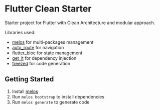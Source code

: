 # Flutter Clean Starter

Starter project for Flutter with Clean Architecture and modular approach.

Libraries used:

* [melos](https://pub.dev/packages/melos) for multi-packages management
* [auto_route](https://pub.dev/packages/auto_route) for navigation
* [flutter_bloc](https://pub.dev/packages/flutter_bloc) for state management
* [get_it](https://pub.dev/packages/get_it) for dependency injection
* [freezed](https://pub.dev/packages/freezed) for code generation

## Getting Started

1. Install [melos](https://pub.dev/packages/melos)
2. Run `melos bootstrap` to install dependencies
3. Run `melos generate` to generate code
